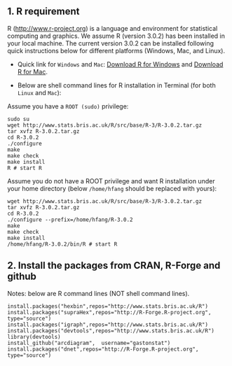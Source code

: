 ## 1. R requirement

R (http://www.r-project.org) is a language and environment for statistical computing and graphics. We assume R (version 3.0.2) has been installed in your local machine. The current version 3.0.2 can be installed following quick instructions below for different platforms (Windows, Mac, and Linux).

* Quick link for `Windows` and `Mac`: [Download R for Windows](http://www.stats.bris.ac.uk/R/bin/windows/base/R-3.0.2-win.exe) and [Download R for Mac](http://www.stats.bris.ac.uk/R/bin/macosx/R-latest.pkg).

* Below are shell command lines for R installation in Terminal (for both `Linux` and `Mac`):

Assume you have a `ROOT (sudo)` privilege:
    
    sudo su
    wget http://www.stats.bris.ac.uk/R/src/base/R-3/R-3.0.2.tar.gz
    tar xvfz R-3.0.2.tar.gz
    cd R-3.0.2
    ./configure
    make
    make check
    make install
    R # start R

Assume you do not have a ROOT privilege and want R installation under your home directory (below `/home/hfang` should be replaced with yours):

    wget http://www.stats.bris.ac.uk/R/src/base/R-3/R-3.0.2.tar.gz
    tar xvfz R-3.0.2.tar.gz
    cd R-3.0.2
    ./configure --prefix=/home/hfang/R-3.0.2
    make
    make check
    make install
    /home/hfang/R-3.0.2/bin/R # start R

## 2. Install the packages from CRAN, R-Forge and github

Notes: below are R command lines (NOT shell command lines).

    install.packages("hexbin",repos="http://www.stats.bris.ac.uk/R")
    install.packages("supraHex",repos="http://R-Forge.R-project.org", type="source")
    install.packages("igraph",repos="http://www.stats.bris.ac.uk/R")
    install.packages("devtools",repos="http://www.stats.bris.ac.uk/R")
    library(devtools)
    install_github("arcdiagram",  username="gastonstat")
    install.packages("dnet",repos="http://R-Forge.R-project.org", type="source")
